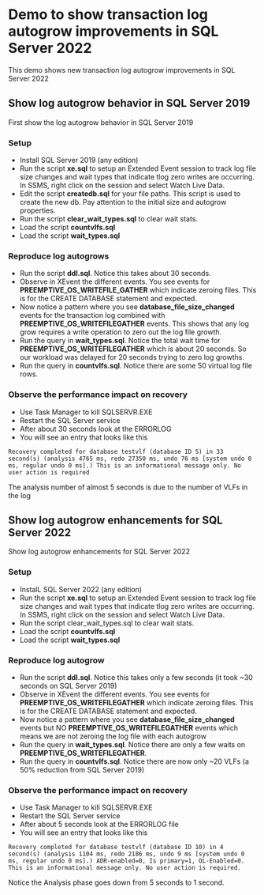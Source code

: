 # Demo to show transaction log autogrow improvements in SQL Server 2022

This demo shows new transaction log autogrow improvements in SQL Server 2022

## Show log autogrow behavior in SQL Server 2019

First show the log autogrow behavior in SQL Server 2019

### Setup

- Install SQL Server 2019 (any edition)
- Run the script **xe.sql** to setup an Extended Event session to track log file size changes and wait types that indicate tlog zero writes are occurring. In SSMS, right click on the session and select Watch Live Data.
- Edit the script **createdb.sql** for your file paths. This script is used to create the new db. Pay attention to the initial size and autogrow properties.
- Run the script **clear_wait_types.sql** to clear wait stats.
- Load the script **countvlfs.sql**
- Load the script **wait_types.sql**

### Reproduce log autogrows

- Run the script **ddl.sql**. Notice this takes about 30 seconds.
- Observe in XEvent the different events. You see events for **PREEMPTIVE_OS_WRITEFILE_GATHER** which indicate zeroing files. This is for the CREATE DATABASE statement and expected.
- Now notice a pattern where you see **database_file_size_changed** events for the transaction log combined with **PREEMPTIVE_OS_WRITEFILEGATHER** events. This shows that any log grow requires a write operation to zero out the log file growth.
- Run the query in **wait_types.sql**. Notice the total wait time for **PREEMPTIVE_OS_WRITEFILEGATHER** which is about 20 seconds. So our workload was delayed for 20 seconds trying to zero log growths.
- Run the query in **countvlfs.sql**. Notice there are some 50 virtual log file rows.

### Observe the performance impact on recovery

- Use Task Manager to kill SQLSERVR.EXE
- Restart the SQL Server service
- After about 30 seconds look at the ERRORLOG
- You will see an entry that looks like this

`Recovery completed for database testvlf (database ID 5) in 33 second(s) (analysis 4765 ms, redo 27350 ms, undo 76 ms [system undo 0 ms, regular undo 0 ms].) This is an informational message only. No user action is required`

The analysis number of almost 5 seconds is due to the number of VLFs in the log

## Show log autogrow enhancements for SQL Server 2022

Show log autogrow enhancements for SQL Server 2022

### Setup

- InstalL SQL Server 2022 (any edition)
- Run the script **xe.sql** to setup an Extended Event session to track log file size changes and wait types that indicate tlog zero writes are occurring. In SSMS, right click on the session and select Watch Live Data.
- Run the script clear_wait_types.sql to clear wait stats.
- Load the script **countvlfs.sql**
- Load the script **wait_types.sql**

### Reproduce log autogrow

- Run the script **ddl.sql**. Notice this takes only a few seconds (it took ~30 seconds on SQL Server 2019)
- Observe in XEvent the different events. You see events for **PREEMPTIVE_OS_WRITEFILEGATHER** which indicate zeroing files. This is for the CREATE DATABASE statement and expected.
- Now notice a pattern where you see **database_file_size_changed** events but NO **PREEMPTIVE_OS_WRITEFILEGATHER** events which means we are not zeroing the log file with each autogrow
- Run the query in **wait_types.sql**. Notice there are only a few waits on **PREEMPTIVE_OS_WRITEFILEGATHER**.
- Run the query in **countvlfs.sql**. Notice there are now only ~20 VLFs (a 50% reduction from SQL Server 2019)

### Observe the performance impact on recovery

- Use Task Manager to kill SQLSERVR.EXE
- Restart the SQL Server service
- After about 5 seconds look at the ERRORLOG file
- You will see an entry that looks like this

`Recovery completed for database testvlf (database ID 10) in 4 second(s) (analysis 1104 ms, redo 2186 ms, undo 9 ms [system undo 0 ms, regular undo 0 ms].) ADR-enabled=0, Is primary=1, OL-Enabled=0. This is an informational message only. No user action is required.`

Notice the Analysis phase goes down from 5 seconds to 1 second.